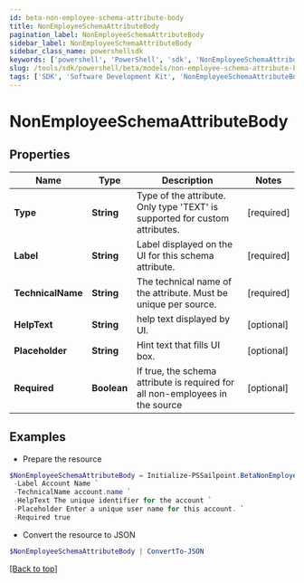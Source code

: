 ```yaml
---
id: beta-non-employee-schema-attribute-body
title: NonEmployeeSchemaAttributeBody
pagination_label: NonEmployeeSchemaAttributeBody
sidebar_label: NonEmployeeSchemaAttributeBody
sidebar_class_name: powershellsdk
keywords: ['powershell', 'PowerShell', 'sdk', 'NonEmployeeSchemaAttributeBody', 'BetaNonEmployeeSchemaAttributeBody'] 
slug: /tools/sdk/powershell/beta/models/non-employee-schema-attribute-body
tags: ['SDK', 'Software Development Kit', 'NonEmployeeSchemaAttributeBody', 'BetaNonEmployeeSchemaAttributeBody']
---
```



# NonEmployeeSchemaAttributeBody

## Properties

Name | Type | Description | Notes
------------ | ------------- | ------------- | -------------
**Type** | **String** | Type of the attribute. Only type 'TEXT' is supported for custom attributes. | [required]
**Label** | **String** | Label displayed on the UI for this schema attribute. | [required]
**TechnicalName** | **String** | The technical name of the attribute. Must be unique per source. | [required]
**HelpText** | **String** | help text displayed by UI. | [optional] 
**Placeholder** | **String** | Hint text that fills UI box. | [optional] 
**Required** | **Boolean** | If true, the schema attribute is required for all non-employees in the source | [optional] 

## Examples

- Prepare the resource
```powershell
$NonEmployeeSchemaAttributeBody = Initialize-PSSailpoint.BetaNonEmployeeSchemaAttributeBody  -Type TEXT `
 -Label Account Name `
 -TechnicalName account.name `
 -HelpText The unique identifier for the account `
 -Placeholder Enter a unique user name for this account. `
 -Required true
```

- Convert the resource to JSON
```powershell
$NonEmployeeSchemaAttributeBody | ConvertTo-JSON
```


[[Back to top]](#) 

